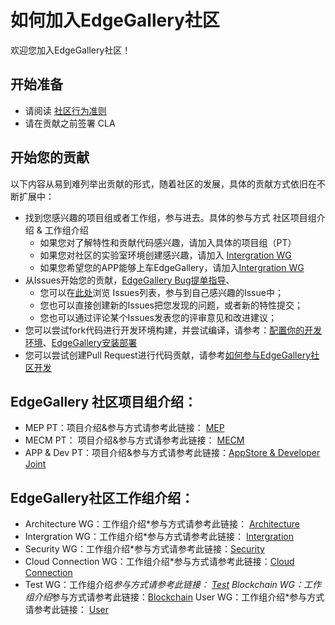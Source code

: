 # 如何加入EdgeGallery社区
欢迎您加入EdgeGallery社区！

## 开始准备
* 请阅读 [社区行为准则](https://gitee.com/edgegallery/community/blob/master/code-of-conduct_cn.md)
* 请在贡献之前签署 CLA

## 开始您的贡献
以下内容从易到难列举出贡献的形式，随着社区的发展，具体的贡献方式依旧在不断扩展中：

* 找到您感兴趣的项目组或者工作组，参与进去。具体的参与方式 社区项目组介绍 & 工作组介绍
  - 如果您对了解特性和贡献代码感兴趣，请加入具体的项目组（PT）
  - 如果您对社区的实验室环境创建感兴趣，请加入 [Intergration WG](https://gitee.com/edgegallery/community/blob/master/Integration%20WG/Introduction.md)
  - 如果您希望您的APP能够上车EdgeGallery，请加入[Intergration WG](https://gitee.com/edgegallery/community/blob/master/Integration%20WG/Introduction.md)
* 从Issues开始您的贡献，[EdgeGallery Bug提单指导](https://gitee.com/eg_dev/Wiki_Migrate/wikis/Tutorial:%20EdgeGallery%20BUG%E6%8F%90%E5%8D%95%E6%8C%87%E5%AF%BC?sort_id=2428243)、
  - 您可以在[此处](https://gitee.com/organizations/edgegallery/issues)浏览 Issues列表，参与到自己感兴趣的Issue中；
  - 您也可以直接创建新的Issues把您发现的问题，或者新的特性提交；
  - 您也可以通过评论某个Issues发表您的评审意见和改进建议；
* 您可以尝试fork代码进行开发环境构建，并尝试编译，请参考：[配置你的开发环境](https://gitee.com/eg_dev/Wiki_Migrate/wikis/Tutorial:%20%E9%85%8D%E7%BD%AE%E4%BD%A0%E7%9A%84%E5%BC%80%E5%8F%91%E7%8E%AF%E5%A2%83(Setting%20Up%20Your%20Development%20Environment)?sort_id=2428150)、[EdgeGallery安装部署](https://gitee.com/eg_dev/Wiki_Migrate/wikis/Tutorial:%20EdgeGallery%20%E5%AE%89%E8%A3%85%E9%83%A8%E7%BD%B2?sort_id=2428054)
* 您可以尝试创建Pull Request进行代码贡献，请参考[如何参与EdgeGallery社区开发
](https://gitee.com/eg_dev/Wiki_Migrate/wikis/Tutorial:%20%E5%A6%82%E4%BD%95%E5%8F%82%E4%B8%8E%20EdgeGallery%20%E7%A4%BE%E5%8C%BA%E5%BC%80%E5%8F%91?sort_id=2428202)


## EdgeGallery 社区项目组介绍：
* MEP PT：项目介绍&参与方式请参考此链接： [MEP](https://gitee.com/edgegallery/community/blob/master/MEP_PT/Readme.md)
* MECM PT： 项目介绍&参与方式请参考此链接： [MECM](https://gitee.com/edgegallery/community/blob/master/MECM%20PT/Readme.md)
* APP & Dev PT：项目介绍&参与方式请参考此链接：[AppStore & Developer Joint](https://gitee.com/edgegallery/community/blob/master/AppStore%20and%20Developer%20Joint%20PT/Readme.md)  

## EdgeGallery社区工作组介绍：
* Architecture WG：工作组介绍*参与方式请参考此链接： [Architecture](https://gitee.com/edgegallery/community/blob/master/Architecture%20WG/README.md)
* Intergration WG：工作组介绍*参与方式请参考此链接： [Intergration](https://gitee.com/edgegallery/community/blob/master/Integration%20WG/Readme.md)
* Security WG：工作组介绍*参与方式请参考此链接：[Security](https://gitee.com/edgegallery/community/blob/master/Security%20WG/Readme.md)
* Cloud Connection WG：工作组介绍*参与方式请参考此链接：[Cloud Connection](https://gitee.com/edgegallery/community/blob/master/Cloud%20Connection%20WG/Readme.md)
* Test WG：工作组介绍*参与方式请参考此链接： [Test](https://gitee.com/edgegallery/community/blob/master/Test%20WG/Readme.md)
Blockchain WG：工作组介绍*参与方式请参考此链接：[Blockchain](https://gitee.com/edgegallery/community/blob/master/Blockchain%20WG/Readme.md)
User WG：工作组介绍*参与方式请参考此链接： [User](https://gitee.com/edgegallery/community/blob/master/User%20WG/Readme.md)

